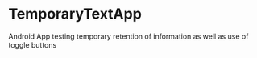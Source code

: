 # TemporaryTextApp
Android App testing temporary retention of information as well as use of toggle buttons
